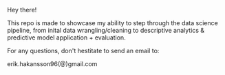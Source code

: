 Hey there!

This repo is made to showcase my ability to step through the data science pipeline, from inital data wrangling/cleaning to
descriptive analytics & predictive model application + evaluation.

For any questions, don't hestitate to send an email to:

erik.hakansson96(@)gmail.com
